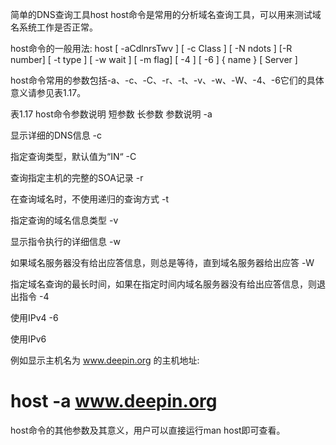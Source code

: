 
简单的DNS查询工具host
host命令是常用的分析域名查询工具，可以用来测试域名系统工作是否正常。

host命令的一般用法: 
host [ -aCdlnrsTwv ] [ -c Class ] [ -N ndots ] [-R number] [ -t type ]  [ -w wait ] [ -m flag] [ -4 ] [ -6 ] { name } [ Server ]
 
host命令常用的参数包括-a、-c、-C、-r、-t、-v、-w、-W、-4、-6它们的具体意义请参见表1.17。
 
表1.17 host命令参数说明
短参数
长参数
参数说明
-a
 
显示详细的DNS信息
-c
 
指定查询类型，默认值为“IN“
-C
 
查询指定主机的完整的SOA记录
-r
 
在查询域名时，不使用递归的查询方式
-t
 
指定查询的域名信息类型
-v
 
显示指令执行的详细信息
-w
 
如果域名服务器没有给出应答信息，则总是等待，直到域名服务器给出应答
-W
 
指定域名查询的最长时间，如果在指定时间内域名服务器没有给出应答信息，则退出指令
-4
 
使用IPv4
-6
 
使用IPv6
 
例如显示主机名为 www.deepin.org 的主机地址:
# host -a www.deepin.org
 
host命令的其他参数及其意义，用户可以直接运行man host即可查看。
